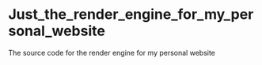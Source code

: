 # Just_the_render_engine_for_my_personal_website
The source code for the render engine for my personal website
